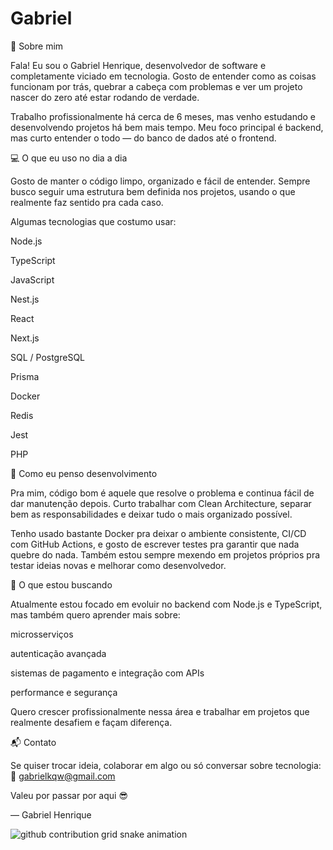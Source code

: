 # Gabriel
👋 Sobre mim

Fala! Eu sou o Gabriel Henrique, desenvolvedor de software e completamente viciado em tecnologia.
Gosto de entender como as coisas funcionam por trás, quebrar a cabeça com problemas e ver um projeto nascer do zero até estar rodando de verdade.

Trabalho profissionalmente há cerca de 6 meses, mas venho estudando e desenvolvendo projetos há bem mais tempo.
Meu foco principal é backend, mas curto entender o todo — do banco de dados até o frontend.

💻 O que eu uso no dia a dia

Gosto de manter o código limpo, organizado e fácil de entender. Sempre busco seguir uma estrutura bem definida nos projetos, usando o que realmente faz sentido pra cada caso.

Algumas tecnologias que costumo usar:

Node.js

TypeScript

JavaScript

Nest.js

React

Next.js

SQL / PostgreSQL

Prisma

Docker

Redis

Jest

PHP

🚀 Como eu penso desenvolvimento

Pra mim, código bom é aquele que resolve o problema e continua fácil de dar manutenção depois.
Curto trabalhar com Clean Architecture, separar bem as responsabilidades e deixar tudo o mais organizado possível.

Tenho usado bastante Docker pra deixar o ambiente consistente, CI/CD com GitHub Actions, e gosto de escrever testes pra garantir que nada quebre do nada.
Também estou sempre mexendo em projetos próprios pra testar ideias novas e melhorar como desenvolvedor.

🎯 O que estou buscando

Atualmente estou focado em evoluir no backend com Node.js e TypeScript, mas também quero aprender mais sobre:

microsserviços

autenticação avançada

sistemas de pagamento e integração com APIs

performance e segurança

Quero crescer profissionalmente nessa área e trabalhar em projetos que realmente desafiem e façam diferença.

📬 Contato

Se quiser trocar ideia, colaborar em algo ou só conversar sobre tecnologia:
📧 gabrielkqw@gmail.com

Valeu por passar por aqui 😎

— Gabriel Henrique

<picture>
  <source media="(prefers-color-scheme: dark)" srcset="https://raw.githubusercontent.com/gabrielkqw/gabrielkqw/output/github-contribution-grid-snake-dark.svg">
  <source media="(prefers-color-scheme: light)" srcset="https://raw.githubusercontent.com/gabrielkqw/gabrielkqw/output/github-contribution-grid-snake.svg">
  <img alt="github contribution grid snake animation" src="https://raw.githubusercontent.com/gabrielkqw/gabrielkqw/output/github-contribution-grid-snake.svg">
</picture>

